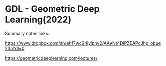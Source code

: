 # GDL - Geometric Deep Learning(2022)

Summary notes links:

https://www.dropbox.com/sh/ehf7wc94lylpnv2/AAANt4DiPZEAPcJhp_obue23a?dl=0

https://geometricdeeplearning.com/lectures/
